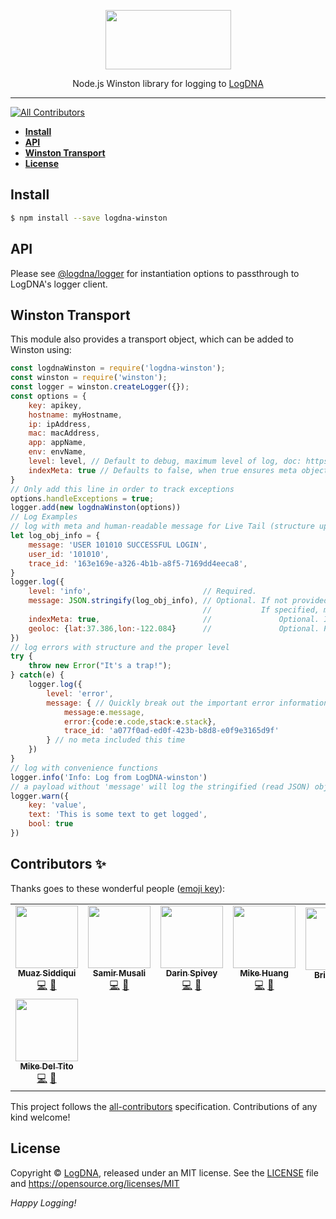 <p align="center">
  <a href="https://app.logdna.com">
    <img height="95" width="201" src="https://raw.githubusercontent.com/logdna/artwork/master/logo%2Bnode.png">
  </a>
  <p align="center">Node.js Winston library for logging to <a href="https://app.logdna.com">LogDNA</a></p>
</p>

---

<!-- ALL-CONTRIBUTORS-BADGE:START - Do not remove or modify this section -->
[![All Contributors](https://img.shields.io/badge/all_contributors-8-orange.svg?style=flat-square)](#contributors-)
<!-- ALL-CONTRIBUTORS-BADGE:END -->

* **[Install](#install)**
* **[API](#api)**
* **[Winston Transport](#winston-transport)**
* **[License](#license)**


## Install

```sh
$ npm install --save logdna-winston
```

## API

Please see [@logdna/logger](https://www.npmjs.com/package/@logdna/logger#createloggerkey-options) for
instantiation options to passthrough to LogDNA's logger client.

## Winston Transport

This module also provides a transport object, which can be added to Winston using:

```javascript
const logdnaWinston = require('logdna-winston');
const winston = require('winston');
const logger = winston.createLogger({});
const options = {
    key: apikey,
    hostname: myHostname,
    ip: ipAddress,
    mac: macAddress,
    app: appName,
    env: envName,
    level: level, // Default to debug, maximum level of log, doc: https://github.com/winstonjs/winston#logging-levels
    indexMeta: true // Defaults to false, when true ensures meta object will be searchable
}
// Only add this line in order to track exceptions
options.handleExceptions = true;
logger.add(new logdnaWinston(options))
// Log Examples
// log with meta and human-readable message for Live Tail (structure upon log line expansion in-app)
let log_obj_info = {
    message: 'USER 101010 SUCCESSFUL LOGIN',
    user_id: '101010',
    trace_id: '163e169e-a326-4b1b-a8f5-7169dd4eeca8',
}
logger.log({      
    level: 'info',                         // Required.     
    message: JSON.stringify(log_obj_info), // Optional. If not provided, the stringified (read JSON) object (minus level) will be sent as the payload
                                           //           If specified, message will be the body/payload while the other parameters are then
    indexMeta: true,                       //               Optional. If not provided, it will use the default.
    geoloc: {lat:37.386,lon:-122.084}      //               Optional. Properties besides level, message and indexMeta are up to you and considered "meta"
})
// log errors with structure and the proper level
try {
    throw new Error("It's a trap!");
} catch(e) {
    logger.log({
        level: 'error',
        message: { // Quickly break out the important error information into searchable fields within LogDNA via JSON
            message:e.message,
            error:{code:e.code,stack:e.stack},        
            trace_id: 'a077f0ad-ed0f-423b-b8d8-e0f9e3165d9f'
        } // no meta included this time
    })
}
// log with convenience functions
logger.info('Info: Log from LogDNA-winston')
// a payload without 'message' will log the stringified (read JSON) object as the message.  Same functionality as logger.log minus the level bit
logger.warn({
    key: 'value',
    text: 'This is some text to get logged',
    bool: true
})
```


## Contributors ✨

Thanks goes to these wonderful people ([emoji key](https://allcontributors.org/docs/en/emoji-key)):

<!-- ALL-CONTRIBUTORS-LIST:START - Do not remove or modify this section -->
<!-- prettier-ignore-start -->
<!-- markdownlint-disable -->
<table>
  <tr>
    <td align="center"><a href="https://github.com/respectus"><img src="https://avatars.githubusercontent.com/u/1046364?v=4?s=100" width="100px;" alt=""/><br /><sub><b>Muaz Siddiqui</b></sub></a><br /><a href="https://github.com/logdna/logdna-winston/commits?author=respectus" title="Code">💻</a> <a href="https://github.com/logdna/logdna-winston/commits?author=respectus" title="Documentation">📖</a></td>
    <td align="center"><a href="https://github.com/smusali"><img src="https://avatars.githubusercontent.com/u/34287490?v=4?s=100" width="100px;" alt=""/><br /><sub><b>Samir Musali</b></sub></a><br /><a href="https://github.com/logdna/logdna-winston/commits?author=smusali" title="Code">💻</a> <a href="https://github.com/logdna/logdna-winston/commits?author=smusali" title="Documentation">📖</a></td>
    <td align="center"><a href="https://github.com/darinspivey"><img src="https://avatars.githubusercontent.com/u/1874788?v=4?s=100" width="100px;" alt=""/><br /><sub><b>Darin Spivey</b></sub></a><br /><a href="https://github.com/logdna/logdna-winston/commits?author=darinspivey" title="Code">💻</a> <a href="https://github.com/logdna/logdna-winston/commits?author=darinspivey" title="Documentation">📖</a></td>
    <td align="center"><a href="https://github.com/LYHuang"><img src="https://avatars.githubusercontent.com/u/14082239?v=4?s=100" width="100px;" alt=""/><br /><sub><b>Mike Huang</b></sub></a><br /><a href="https://github.com/logdna/logdna-winston/commits?author=LYHuang" title="Code">💻</a> <a href="https://github.com/logdna/logdna-winston/commits?author=LYHuang" title="Documentation">📖</a></td>
    <td align="center"><a href="http://theconnman.com/"><img src="https://avatars.githubusercontent.com/u/1328448?v=4?s=100" width="100px;" alt=""/><br /><sub><b>Brian Conn</b></sub></a><br /><a href="https://github.com/logdna/logdna-winston/commits?author=TheConnMan" title="Documentation">📖</a></td>
    <td align="center"><a href="https://github.com/mariocasciaro"><img src="https://avatars.githubusercontent.com/u/105319?v=4?s=100" width="100px;" alt=""/><br /><sub><b>Mario Casciaro</b></sub></a><br /><a href="https://github.com/logdna/logdna-winston/commits?author=mariocasciaro" title="Code">💻</a></td>
    <td align="center"><a href="https://github.com/vilyapilya"><img src="https://avatars.githubusercontent.com/u/17367511?v=4?s=100" width="100px;" alt=""/><br /><sub><b>vilyapilya</b></sub></a><br /><a href="#tool-vilyapilya" title="Tools">🔧</a></td>
  </tr>
  <tr>
    <td align="center"><a href="https://github.com/mdeltito"><img src="https://avatars.githubusercontent.com/u/69520?v=4?s=100" width="100px;" alt=""/><br /><sub><b>Mike Del Tito</b></sub></a><br /><a href="https://github.com/logdna/logdna-winston/commits?author=mdeltito" title="Code">💻</a> <a href="#tool-mdeltito" title="Tools">🔧</a></td>
  </tr>
</table>

<!-- markdownlint-restore -->
<!-- prettier-ignore-end -->

<!-- ALL-CONTRIBUTORS-LIST:END -->

This project follows the [all-contributors](https://github.com/all-contributors/all-contributors) specification. Contributions of any kind welcome!

## License

Copyright © [LogDNA](https://logdna.com), released under an MIT license.
See the [LICENSE](./LICENSE) file and https://opensource.org/licenses/MIT

*Happy Logging!*
